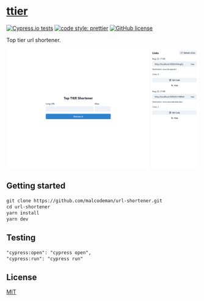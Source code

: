 # [ttier](https://ttier.vercel.app)

[![Cypress.io tests](https://img.shields.io/badge/cypress.io-tests-green.svg?style=flat-square)](https://cypress.io)
[![code style: prettier](https://img.shields.io/badge/code_style-prettier-ff69b4.svg)](https://github.com/prettier/prettier)
[![GitHub license](https://img.shields.io/badge/license-MIT-blue.svg)](https://github.com/malcodeman/url-shortener/blob/main/LICENSE)

Top tier url shortener.

![Screenshot](readme/screenshot.png)

## Getting started

```
git clone https://github.com/malcodeman/url-shortener.git
cd url-shortener
yarn install
yarn dev
```

## Testing

```
"cypress:open": "cypress open",
"cypress:run": "cypress run"
```

## License

[MIT](./LICENSE)
